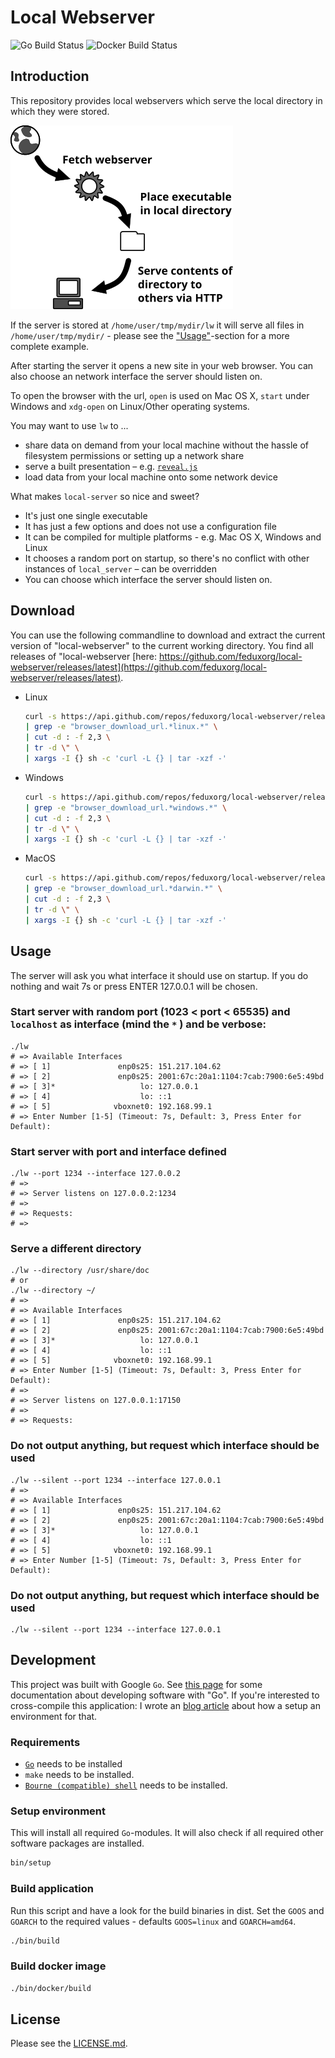 # Local Webserver

![Go Build Status](https://github.com/feduxorg/local-webserver/workflows/Go/badge.svg)
![Docker Build Status](https://github.com/feduxorg/local-webserver/workflows/Docker/badge.svg)

## Introduction

This repository provides local webservers which serve the local directory in
which they were stored.

![Description](resources/description.png)

If the server is stored at `/home/user/tmp/mydir/lw` it will serve
all files in `/home/user/tmp/mydir/` - please see the ["Usage"](#usage)-section
for a more complete example.

After starting the server it opens a new site in your web browser. You can also
choose an network interface the server should listen on.

To open the browser with the url, `open` is used on Mac OS X, `start` under
Windows and `xdg-open` on Linux/Other operating systems.

You may want to use `lw` to ...

* share data on demand from your local machine without the hassle of filesystem
  permissions or setting up a network share
* serve a built presentation &ndash; e.g. [`reveal.js`](https://github.com/hakimel/reveal.js)
* load data from your local machine onto some network device

What makes `local-server` so nice and sweet?
* It's just one single executable
* It has just a few options and does not use a configuration file
* It can be compiled for multiple platforms - e.g. Mac OS X, Windows and Linux
* It chooses a random port on startup, so there's no conflict with other
  instances of `local_server` &ndash; can be overridden
* You can choose which interface the server should listen on.

## Download

You can use the following commandline to download and extract the current
version of "local-webserver" to the current working directory. You find all releases of "local-webserver [here: https://github.com/feduxorg/local-webserver/releases/latest](https://github.com/feduxorg/local-webserver/releases/latest).

* Linux

  ~~~sh
  curl -s https://api.github.com/repos/feduxorg/local-webserver/releases/latest \
  | grep -e "browser_download_url.*linux.*" \
  | cut -d : -f 2,3 \
  | tr -d \" \
  | xargs -I {} sh -c 'curl -L {} | tar -xzf -'
  ~~~

* Windows

  ~~~sh
  curl -s https://api.github.com/repos/feduxorg/local-webserver/releases/latest \
  | grep -e "browser_download_url.*windows.*" \
  | cut -d : -f 2,3 \
  | tr -d \" \
  | xargs -I {} sh -c 'curl -L {} | tar -xzf -'
  ~~~

* MacOS

  ~~~sh
  curl -s https://api.github.com/repos/feduxorg/local-webserver/releases/latest \
  | grep -e "browser_download_url.*darwin.*" \
  | cut -d : -f 2,3 \
  | tr -d \" \
  | xargs -I {} sh -c 'curl -L {} | tar -xzf -'
  ~~~

## Usage

The server will ask you what interface it should use on startup. If you do
nothing and wait 7s or press ENTER 127.0.0.1 will be chosen.

### Start server with random port (1023 < port < 65535) and `localhost` as interface (mind the `*` ) and be verbose:

~~~
./lw
# => Available Interfaces
# => [ 1]               enp0s25: 151.217.104.62
# => [ 2]               enp0s25: 2001:67c:20a1:1104:7cab:7900:6e5:49bd
# => [ 3]*                   lo: 127.0.0.1
# => [ 4]                    lo: ::1
# => [ 5]              vboxnet0: 192.168.99.1
# => Enter Number [1-5] (Timeout: 7s, Default: 3, Press Enter for Default):
~~~

### Start server with port and interface defined

~~~
./lw --port 1234 --interface 127.0.0.2
# => 
# => Server listens on 127.0.0.2:1234
# => 
# => Requests:
# => 
~~~

### Serve a different directory

~~~
./lw --directory /usr/share/doc
# or
./lw --directory ~/
# => 
# => Available Interfaces
# => [ 1]               enp0s25: 151.217.104.62
# => [ 2]               enp0s25: 2001:67c:20a1:1104:7cab:7900:6e5:49bd
# => [ 3]*                   lo: 127.0.0.1
# => [ 4]                    lo: ::1
# => [ 5]              vboxnet0: 192.168.99.1
# => Enter Number [1-5] (Timeout: 7s, Default: 3, Press Enter for Default):
# => 
# => Server listens on 127.0.0.1:17150
# => 
# => Requests:
~~~

### Do not output anything, but request which interface should be used

~~~
./lw --silent --port 1234 --interface 127.0.0.1
# => 
# => Available Interfaces
# => [ 1]               enp0s25: 151.217.104.62
# => [ 2]               enp0s25: 2001:67c:20a1:1104:7cab:7900:6e5:49bd
# => [ 3]*                   lo: 127.0.0.1
# => [ 4]                    lo: ::1
# => [ 5]              vboxnet0: 192.168.99.1
# => Enter Number [1-5] (Timeout: 7s, Default: 3, Press Enter for Default):
~~~


### Do not output anything, but request which interface should be used

~~~
./lw --silent --port 1234 --interface 127.0.0.1
~~~

## Development

This project was built with Google `Go`. See [this
page](https://golang.org/doc/) for some documentation about developing software
with "Go". If you're interested to cross-compile this application: I wrote an
[blog article](https://www.fedux.org/articles/2017/07/29/bootstrapping-go.html)
about how a setup an environment for that.

### Requirements

* [`Go`](http://golang.org) needs to be installed
* `make` needs to be installed.
* [`Bourne (compatible) shell`](http://en.wikipedia.org/wiki/Bourne_shell)
  needs to be installed.

### Setup environment

This will install all required `Go`-modules. It will also check if all required
other software packages are installed.

```bash
bin/setup
```

### Build application

Run this script and have a look for the build binaries in dist. Set the `GOOS`
and `GOARCH` to the required values - defaults `GOOS=linux` and `GOARCH=amd64`.

```bash
./bin/build
```

### Build docker image

```bash
./bin/docker/build
```

## License

Please see the [LICENSE.md](LICENSE.md).
